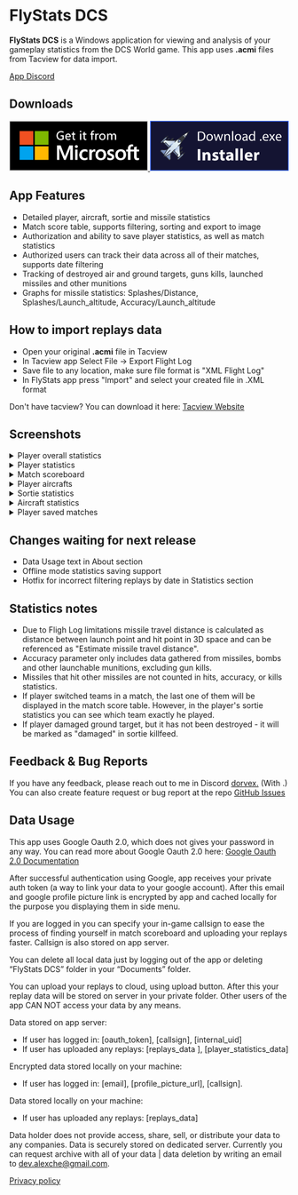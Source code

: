 
# FlyStats DCS

**FlyStats DCS** is a Windows application for viewing and analysis of your gameplay statistics from the DCS World game. This app uses **.acmi** files from Tacview for data import.

[App Discord](https://discord.com/invite/W2zTbaEMtg)

## Downloads

<a href="https://apps.microsoft.com/detail/9NDXX6S70978">
  <img src="images/windows_store.png" alt="Download app" width="250">
</a>

<a href="https://github.com/Dorvex/FlyStats-DCS-Public/releases/download/1.0.3.0/flystats_dcs_installer.exe">
  <img src="images/direct_download.png" alt="Download app" width="250">
</a>

## App Features
- Detailed player, aircraft, sortie and missile statistics
- Match score table, supports filtering, sorting and export to image
- Authorization and ability to save player statistics, as well as match statistics
- Authorized users can track their data across all of their matches, supports date filtering
- Tracking of destroyed air and ground targets, guns kills, launched missiles and other munitions
- Graphs for missile statistics: Splashes/Distance, Splashes/Launch_altitude, Accuracy/Launch_altitude

## How to import replays data
- Open your original **.acmi** file in Tacview
- In Tacview app Select File -> Export Flight Log
- Save file to any location, make sure file format is "XML Flight Log"
- In FlyStats app press "Import" and select your created file in .XML format

Don't have tacview? You can download it here: [Tacview Website](https://www.tacview.net/)

## Screenshots
<details>

<summary>Player overall statistics</summary>

![Player overall statistics](screenshots/screenshot_player_stats.png)

</details>

<details>

<summary>Player statistics</summary>

![Player statistics](screenshots/screenshot_player.png)

</details>

<details>

<summary>Match scoreboard</summary>

![Match scoreboard](screenshots/screenshot_scoreboard.png)

</details>

<details>

<summary>Player aircrafts</summary>

![Player aircrafts](screenshots/screenshot_planes.png)

</details>

<details>

<summary>Sortie statistics</summary>

![Sortie statistics](screenshots/screenshot_sortie.png)

</details>

<details>

<summary>Aircraft statistics</summary>

![Aircraft statistics](screenshots/screenshot_airframe.png)

</details>

<details>

<summary>Player saved matches </summary>

![Player saved matches ](screenshots/screenshot_last_matches.png)

</details>

## Changes waiting for next release

- Data Usage text in About section
- Offline mode statistics saving support
- Hotfix for incorrect filtering replays by date in Statistics section

## Statistics notes
- Due to Fligh Log limitations missile travel distance is calculated as distance between launch point and hit point in 3D space and can be referenced as "Estimate missile travel distance".
- Accuracy parameter only includes data gathered from missiles, bombs and other launchable munitions, excluding gun kills.
- Missiles that hit other missiles are not counted in hits, accuracy, or kills statistics.
- If player switched teams in a match, the last one of them will be displayed in the match score table. However, in the player's sortie statistics you can see which team exactly he played.
- If player damaged ground target, but it has not been destroyed - it will be marked as "damaged" in sortie killfeed.

## Feedback & Bug Reports

If you have any feedback, please reach out to me in Discord [dorvex.](https://discordapp.com/users/dorvex.) (With .)\
You can also create feature request or bug report at the repo [GitHub Issues](https://github.com/Dorvex/FlyStats-DCS-Public/issues)

## Data Usage

This app uses Google Oauth 2.0, which does not gives your password in any way.
You can read more about Google Oauth 2.0 here:
[Google Oauth 2.0 Documentation](https://cloud.google.com/apigee/docs/api-platform/security/oauth/oauth-introduction#:~:text=%22The%20OAuth%202.0%20authorization%20framework,obtain%20access%20on%20its%20own)

After successful authentication using Google, app receives your private auth token (a way to link your data to your google account). 
After this email and google profile picture link is encrypted by app and cached locally for the purpose you displaying them in side menu.

If you are logged in you can specify your in-game callsign to ease the process of finding yourself in match scoreboard and uploading your replays faster. Callsign is also stored on app server.

You can delete all local data just by logging out of the app or deleting “FlyStats DCS” folder in your “Documents” folder.

You can upload your replays to cloud, using upload button. After this your replay data will be stored on server in your private folder. Other users of the app CAN NOT access your data by any means.

Data stored on app server:

- If user has logged in: [oauth_token], [callsign], [internal_uid]
- If user has uploaded any replays: [replays_data ], [player_statistics_data]

Encrypted data stored locally on your machine: 

- If user has logged in: [email], [profile_picture_url], [callsign].

Data stored locally on your machine: 
  
- If user has uploaded any replays: [replays_data]
  
Data holder does not provide access, share, sell, or distribute your data to any companies. Data is securely stored on dedicated server.
Currently you can request archive with all of your data | data deletion by writing an email to dev.alexche@gmail.com.

[Privacy policy](https://www.iubenda.com/privacy-policy/40963970)
